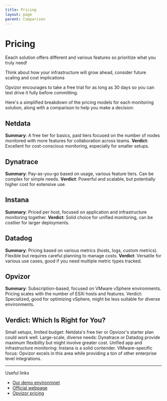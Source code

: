 ```yaml
---
title: Pricing
layout: page
parent: Comparison
---
```


# Pricing

Eeach solution offers different and various features so prioritize what you truly need!

Think about how your infrastructure will grow ahead, consider future scaling and cost implications

Opvizor encourages to take a free trial for as long as 30 days so you can test drive it fully before committing.

Here's a simplified breakdown of the pricing models for each monitoring solution, along with a comparison to help you make a decision:

## Netdata
**Summary**: A free tier for basics, paid tiers focused on the number of nodes monitored with more features for collaboration across teams.
**Verdict**: Excellent for cost-conscious monitoring, especially for smaller setups.

## Dynatrace
**Summary**: Pay-as-you-go based on usage, various feature tiers. Can be complex for simple needs.
**Verdict**: Powerful and scalable, but potentially higher cost for extensive use.

## Instana
**Summary**: Priced per host, focused on application and infrastructure monitoring together.
**Verdict**: Solid choice for unified monitoring, can be costlier for larger deployments.

## Datadog
**Summary**: Pricing based on various metrics (hosts, logs, custom metrics). Flexible but requires careful planning to manage costs.
**Verdict**: Versatile for various use cases, good if you need multiple metric types tracked.

## Opvizor
**Summary**: Subscription-based, focused on VMware vSphere environments. Pricing scales with the number of ESXi hosts and features.
Verdict: Specialized, good for optimizing vSphere, might be less suitable for diverse environments.

## Verdict: Which Is Right for You?

Small setups, limited budget: Netdata's free tier or Opvizor's starter plan could work well.
Large-scale, diverse needs: Dynatrace or Datadog provide maximum flexibility but might involve greater cost.
Unified app and infrastructure monitoring: Instana is a solid contender.
VMware-specific focus: Opvizor excels in this area while providing a ton of other enterprise level integrations.

----

Useful links

- [Our demo environmnet](https://demoml.codenotary.io/)
- [Official webpage](https://opvizor.com)
- [Opvizor pricing](https://opvizor.com/pricing)
